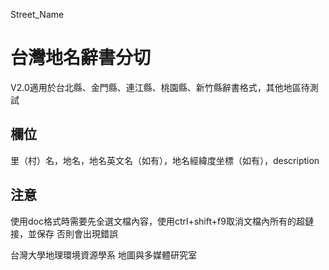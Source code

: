 Street_Name
# 台灣地名辭書分切
V2.0適用於台北縣、金門縣、連江縣、桃園縣、新竹縣辭書格式，其他地區待測試
## 欄位
里（村）名，地名，地名英文名（如有），地名經緯度坐標（如有），description
## 注意
使用doc格式時需要先全選文檔內容，使用ctrl+shift+f9取消文檔內所有的超鏈接，並保存
否則會出現錯誤


台灣大學地理環境資源學系 地圖與多媒體研究室
